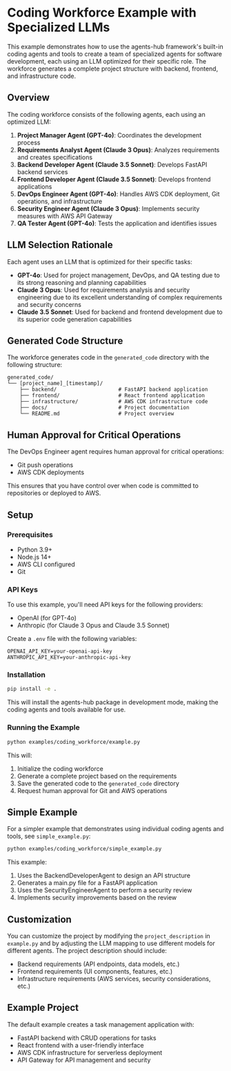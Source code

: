 # Coding Workforce Example with Specialized LLMs

This example demonstrates how to use the agents-hub framework's built-in coding agents and tools to create a team of specialized agents for software development, each using an LLM optimized for their specific role. The workforce generates a complete project structure with backend, frontend, and infrastructure code.

## Overview

The coding workforce consists of the following agents, each using an optimized LLM:

1. **Project Manager Agent (GPT-4o)**: Coordinates the development process
2. **Requirements Analyst Agent (Claude 3 Opus)**: Analyzes requirements and creates specifications
3. **Backend Developer Agent (Claude 3.5 Sonnet)**: Develops FastAPI backend services
4. **Frontend Developer Agent (Claude 3.5 Sonnet)**: Develops frontend applications
5. **DevOps Engineer Agent (GPT-4o)**: Handles AWS CDK deployment, Git operations, and infrastructure
6. **Security Engineer Agent (Claude 3 Opus)**: Implements security measures with AWS API Gateway
7. **QA Tester Agent (GPT-4o)**: Tests the application and identifies issues

## LLM Selection Rationale

Each agent uses an LLM that is optimized for their specific tasks:

- **GPT-4o**: Used for project management, DevOps, and QA testing due to its strong reasoning and planning capabilities
- **Claude 3 Opus**: Used for requirements analysis and security engineering due to its excellent understanding of complex requirements and security concerns
- **Claude 3.5 Sonnet**: Used for backend and frontend development due to its superior code generation capabilities

## Generated Code Structure

The workforce generates code in the `generated_code` directory with the following structure:

```
generated_code/
└── [project_name]_[timestamp]/
    ├── backend/                    # FastAPI backend application
    ├── frontend/                   # React frontend application
    ├── infrastructure/             # AWS CDK infrastructure code
    ├── docs/                       # Project documentation
    └── README.md                   # Project overview
```

## Human Approval for Critical Operations

The DevOps Engineer agent requires human approval for critical operations:

- Git push operations
- AWS CDK deployments

This ensures that you have control over when code is committed to repositories or deployed to AWS.

## Setup

### Prerequisites

- Python 3.9+
- Node.js 14+
- AWS CLI configured
- Git

### API Keys

To use this example, you'll need API keys for the following providers:

- OpenAI (for GPT-4o)
- Anthropic (for Claude 3 Opus and Claude 3.5 Sonnet)

Create a `.env` file with the following variables:

```
OPENAI_API_KEY=your-openai-api-key
ANTHROPIC_API_KEY=your-anthropic-api-key
```

### Installation

```bash
pip install -e .
```

This will install the agents-hub package in development mode, making the coding agents and tools available for use.

### Running the Example

```bash
python examples/coding_workforce/example.py
```

This will:

1. Initialize the coding workforce
2. Generate a complete project based on the requirements
3. Save the generated code to the `generated_code` directory
4. Request human approval for Git and AWS operations

## Simple Example

For a simpler example that demonstrates using individual coding agents and tools, see `simple_example.py`:

```bash
python examples/coding_workforce/simple_example.py
```

This example:

1. Uses the BackendDeveloperAgent to design an API structure
2. Generates a main.py file for a FastAPI application
3. Uses the SecurityEngineerAgent to perform a security review
4. Implements security improvements based on the review

## Customization

You can customize the project by modifying the `project_description` in `example.py` and by adjusting the LLM mapping to use different models for different agents. The project description should include:

- Backend requirements (API endpoints, data models, etc.)
- Frontend requirements (UI components, features, etc.)
- Infrastructure requirements (AWS services, security considerations, etc.)

## Example Project

The default example creates a task management application with:

- FastAPI backend with CRUD operations for tasks
- React frontend with a user-friendly interface
- AWS CDK infrastructure for serverless deployment
- API Gateway for API management and security
